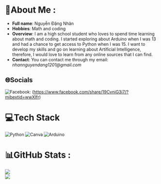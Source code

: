 # 💫About Me :
- **Full name**: Nguyễn Đặng Nhân
- **Hobbies**: Math and coding
- **Overview**: I am a high school student who loves to spend time learning about math and coding. I started exploring about Arduino when I was 13 and had a chance to get access to Python when I was 15. I want to develop my skills and go on learning about Artificial Intelligence, therefore, I would love to learn from any online sources that I can find.
- **Contact**: You can contact me through my email: _nhannguyendang1201@gmail.com_


## 🌐Socials
![Facebook](https://img.shields.io/badge/Facebook-%231877F2.svg?logo=Facebook&logoColor=white): (https://www.facebook.com/share/19CvniG3i7/?mibextid=wwXIfr) 

# 💻Tech Stack
![Python](https://img.shields.io/badge/python-3670A0?style=for-the-badge&logo=python&logoColor=ffdd54) ![Canva](https://img.shields.io/badge/Canva-%2300C4CC.svg?style=for-the-badge&logo=Canva&logoColor=white) ![Arduino](https://img.shields.io/badge/-Arduino-00979D?style=for-the-badge&logo=Arduino&logoColor=white) 
# 📊GitHub Stats :
![](https://github-readme-stats.vercel.app/api?username=Nguyendangnhan1201&theme=radical&hide_border=false&include_all_commits=false&count_private=false)<br/>
![](https://github-readme-streak-stats.herokuapp.com/?user=Nguyendangnhan1201&theme=radical&hide_border=false)<br/>
